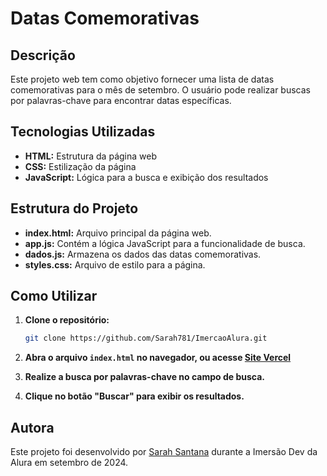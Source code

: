 # Datas Comemorativas

## Descrição
Este projeto web tem como objetivo fornecer uma lista de datas comemorativas para o mês de setembro. O usuário pode realizar buscas por palavras-chave para encontrar datas específicas.

## Tecnologias Utilizadas
* **HTML:** Estrutura da página web
* **CSS:** Estilização da página
* **JavaScript:** Lógica para a busca e exibição dos resultados

## Estrutura do Projeto
* **index.html:** Arquivo principal da página web.
* **app.js:** Contém a lógica JavaScript para a funcionalidade de busca.
* **dados.js:** Armazena os dados das datas comemorativas.
* **styles.css:** Arquivo de estilo para a página.

## Como Utilizar
1. **Clone o repositório:**
   ```bash
   git clone https://github.com/Sarah781/ImercaoAlura.git
    ```

2. **Abra o arquivo `index.html` no navegador, ou acesse [Site Vercel](https://imercao-alura-bay.vercel.app/)**

3. **Realize a busca por palavras-chave no campo de busca.**

4. **Clique no botão "Buscar" para exibir os resultados.**

## Autora
Este projeto foi desenvolvido por [Sarah Santana](https://www.linkedin.com/in/sarah-santana-843394200/) durante a Imersão Dev da Alura em setembro de 2024.

